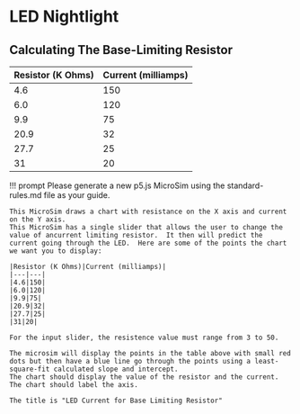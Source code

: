 # LED Nightlight

## Calculating The Base-Limiting Resistor

|Resistor (K Ohms)|Current (milliamps)|
|---|---|
|4.6|150|
|6.0|120|
|9.9|75|
|20.9|32|
|27.7|25|
|31|20|

!!! prompt
    Please generate a new p5.js MicroSim using the standard-rules.md file as your guide.

    This MicroSim draws a chart with resistance on the X axis and current on the Y axis.
    This MicroSim has a single slider that allows the user to change the value of ancurrent limiting resistor.  It then will predict the current going through the LED.  Here are some of the points the chart we want you to display:

    |Resistor (K Ohms)|Current (milliamps)|
    |---|---|
    |4.6|150|
    |6.0|120|
    |9.9|75|
    |20.9|32|
    |27.7|25|
    |31|20|

    For the input slider, the resistence value must range from 3 to 50. 

    The microsim will display the points in the table above with small red dots but then have a blue line go through the points using a least-square-fit calculated slope and intercept.
    The chart should display the value of the resistor and the current.
    The chart should label the axis.

    The title is "LED Current for Base Limiting Resistor"